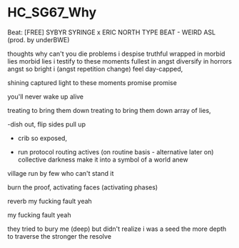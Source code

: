# HC_SG67_Why

Beat:
[FREE] SYBYR  SYRINGE x ERIC NORTH TYPE BEAT - WEIRD ASL  (prod. by underBWE)

thoughts
why can't you die
problems i despise
truthful wrapped 
in morbid lies
morbid lies i 
testify to these moments
fullest in angst 
diversify in horrors
angst so bright i (angst repetition change)
feel day-capped, 

shining 
captured light to these moments
promise promise

you'll never wake up alive

treating to bring them
down
treating to bring them
down
array of lies, 

-dish out, flip sides
pull up 
- crib so exposed, 

 - run protocol routing actives (on routine basis - alternative later on)
collective darkness
make it into a symbol of a world anew

village run by few who can't stand it

burn the proof, activating faces (activating phases)

reverb
my fucking
fault yeah

my fucking
fault yeah

they tried to bury me (deep)
but didn't realize i was a seed
the more depth to traverse 
the stronger the resolve





